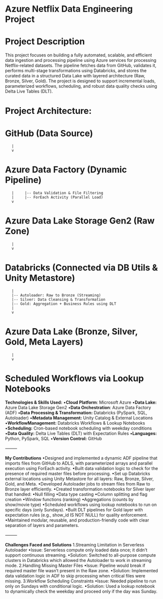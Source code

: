 # Azure Netflix Data Engineering Project

# Project Description

This project focuses on building a fully automated, scalable, and efficient data ingestion and processing pipeline using Azure services for processing Netflix-related datasets. The pipeline fetches data from GitHub, validates it, performs multi-stage transformations using Databricks, and stores the curated data in a structured Data Lake with layered architecture (Raw, Bronze, Silver, Gold). The project is designed to support incremental loads, parameterized workflows, scheduling, and robust data quality checks using Delta Live Tables (DLT).

# Project Architecture:

# GitHub (Data Source)
       |
       v
# Azure Data Factory (Dynamic Pipeline)
       |     |-- Data Validation & File Filtering
       |     |-- ForEach Activity (Parallel Load)
       v
# Azure Data Lake Storage Gen2 (Raw Zone)
       |
       v
# Databricks (Connected via DB Utils & Unity Metastore)
       |
       |-- Autoloader: Raw to Bronze (Streaming)
       |-- Silver: Data Cleansing & Transformation
       |-- Gold: Aggregation + Business Rules using DLT
       |
       v
# Azure Data Lake (Bronze, Silver, Gold, Meta Layers)
       |
       v
# Scheduled Workflows via Lookup Notebooks

**Technologies & Skills Used:**
	•**Cloud Platform**: Microsoft Azure
	•**Data Lake:** Azure Data Lake Storage Gen2
	•**Data Orchestration**: Azure Data Factory (ADF)
	•**Data Processing & Transformation:** Databricks (PySpark, SQL, Autoloader)
	•**Metadata Management:** Unity Catalog & External Locations
        •**WorkflowManagement:** Databricks Workflows & Lookup Notebooks
	•**Scheduling:** Cron-based notebook scheduling with weekday conditions
	•**Data Quality:** Delta Live Tables (DLT) with Expectation Rules
	•**Languages:** Python, PySpark, SQL
	•**Version Control:**  GitHub

⸻

**My Contributions**
	•Designed and implemented a dynamic ADF pipeline that imports files from GitHub to ADLS, with parameterized arrays and parallel execution using ForEach activity.
	•Built data validation logic to check for the presence of required master files before processing.
	•Set up Databricks external locations using Unity Metastore for all layers: Raw, Bronze, Silver, Gold, and Meta.
	•Developed Autoloader jobs to stream files from Raw to Bronze layer efficiently.
	•Created transformation notebooks for Silver layer that handled:
	•Null filling
	•Data type casting
	•Column splitting and flag creation
	•Window functions (ranking)
	•Aggregations (counts by show/movie type)
	•Scheduled workflows using lookup notebooks to run on specific days (only Sundays).
	•Built DLT pipelines for Gold layer with expectation rules (e.g., show_id IS NOT NULL) for quality enforcement.
	•Maintained modular, reusable, and production-friendly code with clear separation of layers and parameters.

⸻

**Challenges Faced and Solutions**
	1.Streaming Limitation in Serverless Autoloader
	•Issue: Serverless compute only loaded data once; it didn’t support continuous streaming.
	•Solution: Switched to all-purpose compute clusters in Databricks which allowed the Autoloader to work in streaming mode.
	2.Handling Missing Master Files
	•Issue: Pipeline would break if required master file wasn’t present in the Raw zone.
	•Solution: Implemented data validation logic in ADF to skip processing when critical files were missing.
	3.Workflow Scheduling Constraints
	•Issue: Needed pipeline to run only on Sundays with conditional logic.
	•Solution: Used a lookup notebook to dynamically check the weekday and proceed only if the day was Sunday.

